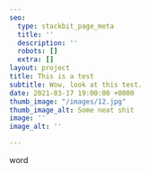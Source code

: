```yaml
---
seo:
  type: stackbit_page_meta
  title: ''
  description: ''
  robots: []
  extra: []
layout: project
title: This is a test
subtitle: Wow, look at this test.
date: 2021-03-17 19:00:00 +0000
thumb_image: "/images/12.jpg"
thumb_image_alt: Some neat shit
image: ''
image_alt: ''

---
```

word